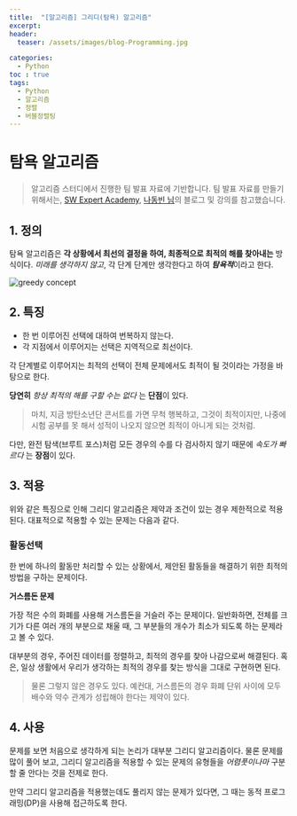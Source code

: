 ```yaml
---
title:  "[알고리즘] 그리디(탐욕) 알고리즘"
excerpt:
header:
  teaser: /assets/images/blog-Programming.jpg

categories:
  - Python
toc : true
tags:
  - Python
  - 알고리즘
  - 정렬
  - 버블정렬팅
---
```






# 탐욕 알고리즘



> 알고리즘 스터디에서 진행한 팀 발표 자료에 기반합니다. 팀 발표 자료를 만들기 위해서는, [SW Expert Academy](https://swexpertacademy.com/main/main.do), [나동빈 님](https://www.youtube.com/watch?v=PNPIk3hc6ic)의 블로그 및 강의를 참고했습니다.



## 1. 정의



 탐욕 알고리즘은 **각 상황에서 최선의 결정을 하여, 최종적으로 최적의 해를 찾아내는** 방식이다. *미래를 생각하지 않고*, 각 단계 단계만 생각한다고 하여 ***탐욕적***이라고 한다. 

![greedy concept]({{site.url}}/assets/images/greedy.png)







## 2. 특징



* 한 번 이루어진 선택에 대하여 번복하지 않는다.
* 각 지점에서 이루어지는 선택은 지역적으로 최선이다.



 각 단계별로 이루어지는 최적의 선택이 전체 문제에서도 최적이 될 것이라는 가정을 바탕으로 한다.



 **당연히** *항상 최적의 해를 구할 수는 없다* 는 **단점**이 있다.

> 마치, 지금 방탄소년단 콘서트를 가면 무척 행복하고, 그것이 최적이지만, 나중에 시험 공부를 못 해서 성적이 나오지 않으면 최적이 아니게 되는 것처럼.

 다만, 완전 탐색(브루트 포스)처럼 모든 경우의 수를 다 검사하지 않기 때문에 *속도가 빠르다* 는 **장점**이 있다.

 



## 3. 적용



 위와 같은 특징으로 인해 그리디 알고리즘은 제약과 조건이 있는 경우 제한적으로 적용된다. 대표적으로 적용할 수 있는 문제는 다음과 같다.



### 활동선택

 한 번에 하나의 활동만 처리할 수 있는 상황에서, 제안된 활동들을 해결하기 위한 최적의 방법을 구하는 문제이다.



**거스름돈 문제**

 가장 적은 수의 화폐를 사용해 거스름돈을 거슬러 주는 문제이다. 일반화하면, 전체를 크기가 다른 여러 개의 부분으로 채울 때, 그 부분들의 개수가 최소가 되도록 하는 문제라고 볼 수 있다.



 대부분의 경우, 주어진 데이터를 정렬하고, 최적의 경우를 찾아 나감으로써 해결된다. 혹은, 일상 생활에서 우리가 생각하는 최적의 경우를 찾는 방식을 그대로 구현하면 된다.

> 물론 그렇지 않은 경우도 있다. 예컨대, 거스름돈의 경우 화폐 단위 사이에 모두 배수와 약수 관계가 성립해야 한다는 제약이 있다.



## 4. 사용



 문제를 보면 처음으로 생각하게 되는 논리가 대부분 그리디 알고리즘이다. 물론 문제를 많이 풀어 보고, 그리디 알고리즘을 적용할 수 있는 문제의 유형들을 *어렴풋이나마* 구분할 줄 안다는 것을 전제로 한다.

 만약 그리디 알고리즘을 적용했는데도 풀리지 않는 문제가 있다면, 그 때는 동적 프로그래밍(DP)을 사용해 접근하도록 한다.